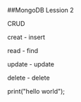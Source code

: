 ##MongoDB Lession 2

CRUD

creat - insert

read - find

update - update 

delete - delete

print("hello world");

